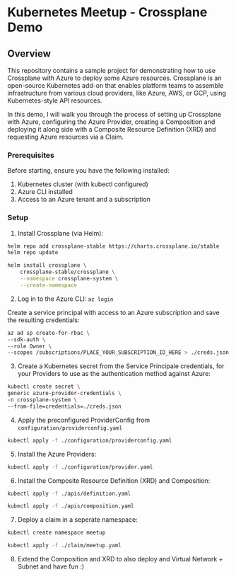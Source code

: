 # Kubernetes Meetup - Crossplane Demo

## Overview

This repository contains a sample project for demonstrating how to use Crossplane with Azure to deploy some Azure resources. Crossplane is an open-source Kubernetes add-on that enables platform teams to assemble infrastructure from various cloud providers, like Azure, AWS, or GCP, using Kubernetes-style API resources.

In this demo, I will walk you through the process of setting up Crossplane with Azure, configuring the Azure Provider, creating a Composition and deploying it along side with a Composite Resource Definition (XRD) and requesting Azure resources via a Claim.

### Prerequisites

Before starting, ensure you have the following installed:

1. Kubernetes cluster (with kubectl configured)
2. Azure CLI installed
3. Access to an Azure tenant and a subscription

### Setup

1. Install Crossplane (via Helm):

```bash
helm repo add crossplane-stable https://charts.crossplane.io/stable
helm repo update
```

```bash
helm install crossplane \
    crossplane-stable/crossplane \
    --namespace crossplane-system \
    --create-namespace
```

2. Log in to the Azure CLI: `az login`

Create a service principal with access to an Azure subscription and save the resulting credentials:

```bash
az ad sp create-for-rbac \
--sdk-auth \
--role Owner \
--scopes /subscriptions/PLACE_YOUR_SUBSCRIPTION_ID_HERE > ./creds.json
```

3. Create a Kubernetes secret from the Service Principale credentials, for your Providers to use as the authentication method against Azure:

```bash
kubectl create secret \
generic azure-provider-credentials \
-n crossplane-system \
--from-file=credentials=./creds.json
```

4. Apply the preconfigured ProviderConfig from `configuration/providerconfig.yaml`

```bash
kubectl apply -f ./configuration/providerconfig.yaml
```

5. Install the Azure Providers:

```bash
kubectl apply -f ./configuration/provider.yaml
```

6. Install the Composite Resource Definition (XRD) and Composition:

```bash
kubectl apply -f ./apis/definition.yaml
```

```bash
kubectl apply -f ./apis/composition.yaml
```

7. Deploy a claim in a seperate namespace:

```bash
kubectl create namespace meetup
```

```bash
kubectl apply -f ./claim/meetup.yaml
```

8. Extend the Composition and XRD to also deploy and Virtual Network + Subnet and have fun :)